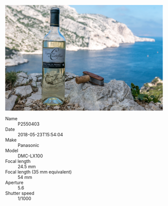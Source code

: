 [![P2550403](/photos/hd/P2550403.jpg)](/photos/full/P2550403.jpg?raw=true)

<dl>
  <dt>Name</dt>
  <dd>P2550403</dd>
  <dt>Date</dt>
  <dd>2018-05-23T15:54:04</dd>
  <dt>Make</dt>
  <dd>Panasonic</dd>
  <dt>Model</dt>
  <dd>DMC-LX100</dd>
  <dt>Focal length</dt>
  <dd>24.5 mm</dd>
  <dt>Focal length (35 mm equivalent)</dt>
  <dd>54 mm</dd>
  <dt>Aperture</dt>
  <dd>5.6</dd>
  <dt>Shutter speed</dt>
  <dd>1/1000</dd>
</dl>
